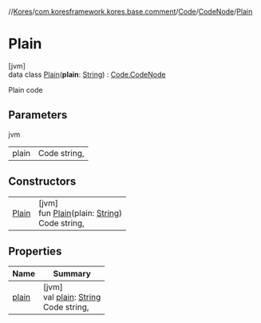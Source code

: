 //[Kores](../../../../../index.md)/[com.koresframework.kores.base.comment](../../../index.md)/[Code](../../index.md)/[CodeNode](../index.md)/[Plain](index.md)

# Plain

[jvm]\
data class [Plain](index.md)(**plain**: [String](https://kotlinlang.org/api/latest/jvm/stdlib/kotlin/-string/index.html)) : [Code.CodeNode](../index.md)

Plain code

## Parameters

jvm

| | |
|---|---|
| plain | Code string, |

## Constructors

| | |
|---|---|
| [Plain](-plain.md) | [jvm]<br>fun [Plain](-plain.md)(plain: [String](https://kotlinlang.org/api/latest/jvm/stdlib/kotlin/-string/index.html))<br>Code string, |

## Properties

| Name | Summary |
|---|---|
| [plain](plain.md) | [jvm]<br>val [plain](plain.md): [String](https://kotlinlang.org/api/latest/jvm/stdlib/kotlin/-string/index.html)<br>Code string, |
